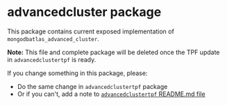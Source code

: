 # advancedcluster package

This package contains current exposed implementation of `mongodbatlas_advanced_cluster`. 

**Note:** This file and complete package will be deleted once the TPF update in `advancedclustertpf` is ready.

If you change something in this package, please:
- Do the same change in `advancedclustertpf` package
- Or if you can't, add a note to [`advancedclustertpf` README.md file](../advancedclustertpf/README.md#changes-in-advancedcluster-that-needs-to-be-added-here)
